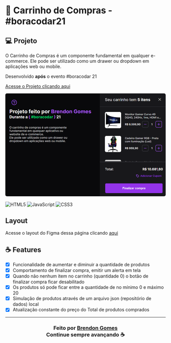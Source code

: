 # 🛒 Carrinho de Compras  - #boracodar21

## 💻 Projeto

O Carrinho de Compras é um componente fundamental em qualquer e-commerce. Ele pode ser utilizado como um drawer ou dropdown em aplicações web ou mobile.

Desenvolvido **após** o evento #boracodar 21

[Acesse o Projeto clicando aqui](https://brendon3578.github.io/boracodar-challenges/21-shopping-cart/index.html)

<p align="center">
    <kbd>
        <img src="../.github/shopping-cart-preview.PNG"style="border-radius: 5px" alt="Website">
    </kbd>
</p>

![HTML5](https://img.shields.io/badge/html5-%23E34F26.svg?style=for-the-badge&logo=html5&logoColor=white)
![JavaScript](https://img.shields.io/badge/javascript-%23323330.svg?style=for-the-badge&logo=javascript&logoColor=%23F7DF1E)
![CSS3](https://img.shields.io/badge/css3-%231572B6.svg?style=for-the-badge&logo=css3&logoColor=white)

## Layout

Acesse o layout do Figma dessa página clicando [aqui](https://www.figma.com/community/file/1243194167725942248/Carrinho-de-compras-%C3%A2%C2%80%C2%A2-Desafio-21/Carrinho-de-compras-%E2%80%A2-Desafio-21)

## ☕ Features

- [x] Funcionalidade de aumentar e diminuir a quantidade de produtos
- [x] Comportamento de finalizar compra, emitir um alerta em tela
- [x] Quando não nenhum item no carrinho (quantidade 0) o botão de finalizar compra ficar desabilitado
- [x] Os produtos só pode ficar entre a quantidade de no mínimo 0 e máximo 20
- [x] Simulação de produtos através de um arquivo json (repositório de dados) local
- [x] Atualização constante do preço do Total de produtos comprados

---

<h3 align="center">
    Feito por <a href="https://github.com/Brendon3578"> Brendon Gomes</a>
    <br>
    Continue sempre avançando ☕
</h3>
